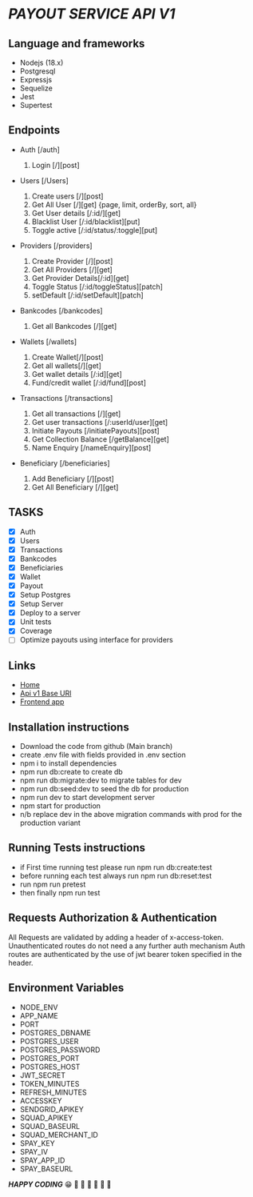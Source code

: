 # ***PAYOUT SERVICE API V1***

## Language and frameworks

- Nodejs (18.x)
- Postgresql
- Expressjs
- Sequelize
- Jest
- Supertest

## Endpoints

- Auth [/auth]
  1. Login [/][post]

- Users [/Users]
  1. Create users [/][post]
  2. Get All User [/][get] {page, limit, orderBy, sort, all}
  3. Get User details [/:id/][get]
  4. Blacklist User [/:id/blacklist][put]
  5. Toggle active [/:id/status/:toggle][put]

- Providers [/providers]
  1. Create Provider [/][post]
  2. Get All Providers [/][get]
  3. Get Provider Details[/:id][get]
  4. Toggle Status [/:id/toggleStatus][patch]
  5. setDefault [/:id/setDefault][patch]

- Bankcodes [/bankcodes]
  1. Get all Bankcodes [/][get]
- Wallets [/wallets]
  1. Create Wallet[/][post]
  2. Get all wallets[/][get]
  3. Get wallet details [/:id][get]
  4. Fund/credit wallet [/:id/fund][post]
- Transactions [/transactions]
  1. Get all transactions [/][get]
  2. Get user transactions [/:userId/user][get]
  3. Initiate Payouts [/initiatePayouts][post]
  4. Get Collection Balance [/getBalance][get]
  5. Name Enquiry [/nameEnquiry][post]

- Beneficiary [/beneficiaries]
  1. Add Beneficiary [/][post]
  2. Get All Beneficiary [/][get]

## TASKS

- [x] Auth
- [x] Users
- [x] Transactions
- [x] Bankcodes
- [x] Beneficiaries
- [x] Wallet
- [x] Payout
- [x] Setup Postgres
- [x] Setup Server
- [x] Deploy to a server
- [x] Unit tests
- [x] Coverage
- [ ] Optimize payouts using interface for providers
  
## Links

- [Home](https://vend-payout.onrender.com)
- [Api v1 Base URl](https://vend-payout.onrender.com/api/v1)
- [Frontend app](https://payout-service-fe.vercel.app/)

## Installation instructions

- Download the code from github (Main branch)
- create .env file with fields provided in .env section
- npm i to install dependencies
- npm run db:create to create db
- npm run db:migrate:dev to migrate tables for dev
- npm run db:seed:dev to seed the db for production
- npm run dev to start development server
- npm start for production
- n/b replace dev in the above migration commands with prod for the production variant
  
## Running Tests instructions

- if First time running test please run npm run db:create:test
- before running each test always run npm run db:reset:test
- run npm run pretest
- then finally npm run test
  
## Requests Authorization & Authentication

All Requests are validated by adding a header of x-access-token.
Unauthenticated routes do not need a any further auth mechanism
Auth routes are authenticated by the use of jwt bearer token specified in the header.

## Environment Variables

- NODE_ENV
- APP_NAME
- PORT
- POSTGRES_DBNAME
- POSTGRES_USER
- POSTGRES_PASSWORD
- POSTGRES_PORT
- POSTGRES_HOST
- JWT_SECRET
- TOKEN_MINUTES
- REFRESH_MINUTES
- ACCESSKEY
- SENDGRID_APIKEY
- SQUAD_APIKEY
- SQUAD_BASEURL
- SQUAD_MERCHANT_ID
- SPAY_KEY
- SPAY_IV
- SPAY_APP_ID
- SPAY_BASEURL

***HAPPY CODING***
:grin:
:rocket: :rocket: :rocket: :rocket: :rocket: :rocket:
